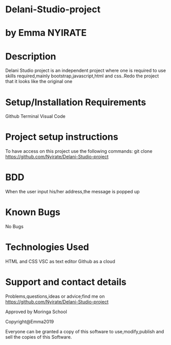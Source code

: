 # Delani-Studio-project

# by Emma NYIRATE

# Description
 
 Delani Studio project is an independent project where one is required to use skills required,mainly bootstrap,javascript,html and css..Redo the project that it looks like the original one


# Setup/Installation Requirements

   Github
   Terminal
   Visual Code

# Project setup instructions

  To have access on this project use the following commands:
  git clone https://github.com/Nyirate/Delani-Studio-project

# BDD

   When the user input his/her address,the message is popped up
  

# Known Bugs

  No Bugs

# Technologies Used

  HTML and CSS 
  VSC as text editor
  Github as a cloud

# Support and contact details

  Problems,questions,ideas or advice;find me on https://github.com/Nyirate/Delani-Studio-project

  Approved by Moringa School


  Copyright@Emma2019 

  Everyone can be granted a copy of this software to use,modify,publish and sell the copies of this Software.
